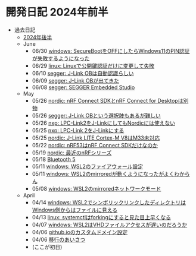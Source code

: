 # 開発日記 2024年前半

* 過去日記
  * [2024年後半](2024-2.md)
  * June
    * 06/30 [windows: SecureBootをOFFにしたらWindows11のPIN認証が失敗するようになった](/2024/06/20240630-pin.html)
    * 06/29 [linux: Linuxで公開鍵認証だけに変更して失敗](/2024/06/20240629-pi.html)
    * 06/10 [segger: J-Link OBは自動認識らしい](/2024/06/09/20240610-jlink.html)
    * 06/09 [segger: J-Link OBが出てきた](/2024/06/09/20240609-jlink.html)
    * 06/08 [segger: SEGGER Embedded Studio](/2024/06/20240608-ses.html)
  * May
    * 05/26 [nordic: nRF Connect SDKとnRF Connect for Desktopは別物](/2024/05/20240526-sdk.html)
    * 05/26 [segger: J-Link OBという選択肢もあるが難しい](/2024/05/20240526-nrf53dk.html)
    * 05/26 [nxp: LPC-Link2をJ-LinkにしてもNordicには使えない](/2024/05/20240526-lpclink2.html)
    * 05/25 [nxp: LPC-Link 2をJ-Linkにする](/2024/05/20240525-lpclink2.html)
    * 05/25 [nordic: J-Link LITE Cortex-M V8はM33未対応](/2024/05/20240525-nrfconn.html)
    * 05/22 [nordic: nRF53はnRF Connect SDKだけなのか](/2024/05/20240522-nrfconn.html)
    * 05/19 [nordic: 最近のnRFシリーズ](/2024/05/20240519-nordic.html)
    * 05/18 [Bluetooth 5](/2024/05/20240518-bl5.html)
    * 05/11 [windows: WSL2のファイアウォール設定](/2024/05/20240511-wsl2-firewall.html)
    * 05/11 [windows: WSL2のmirroredが動くようになったがよくわからん](/2024/05/20240511-wsl2.html)
    * 05/08 [windows: WSL2のmirroredネットワークモード](/2024/05/20240508-wsl2.html)
  * April
    * 04/14 [windows: WSL2でシンボリックリンクしたディレクトリはWindows側からはファイルに見える](/2024/04/20240414-wsl.html)
    * 04/13 [linux: systemctlはforkingにすると見た目上早くなる](/2024/04/20240413-systemd.html)
    * 04/07 [windows: WSL2はVHDファイルアクセスが遅いのだろうか](/2024/04/20240407-wsl.html)
    * 04/06 [github.ioのカスタムドメイン設定](/2024/04/20240406-githubio.html)
    * 04/06 [移行のあいさつ](/2024/04/20240406-greeting.html)
    * (ここが初日)
